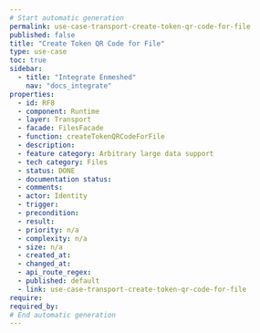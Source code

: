 ```yaml
---
# Start automatic generation
permalink: use-case-transport-create-token-qr-code-for-file
published: false
title: "Create Token QR Code for File"
type: use-case
toc: true
sidebar:
  - title: "Integrate Enmeshed"
    nav: "docs_integrate"
properties:
  - id: RF8
  - component: Runtime
  - layer: Transport
  - facade: FilesFacade
  - function: createTokenQRCodeForFile
  - description:
  - feature category: Arbitrary large data support
  - tech category: Files
  - status: DONE
  - documentation status:
  - comments:
  - actor: Identity
  - trigger:
  - precondition:
  - result:
  - priority: n/a
  - complexity: n/a
  - size: n/a
  - created_at:
  - changed_at:
  - api_route_regex:
  - published: default
  - link: use-case-transport-create-token-qr-code-for-file
require:
required_by:
# End automatic generation
---
```

